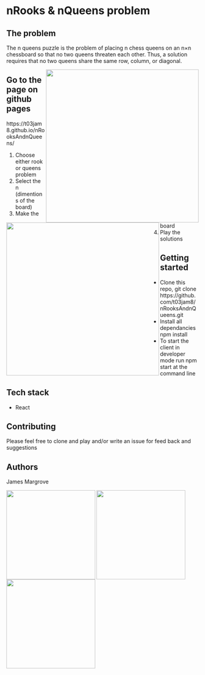 <h1> nRooks & nQueens problem </h1>



<div/>

<h2 align="left"> The problem </h2>
<p align="left"> 
The n queens puzzle is the problem of placing n chess queens on an n×n chessboard so that no two queens threaten each other. Thus, a solution requires that no two queens share the same row, column, or diagonal. 
</p>

<div>
  <img align="right" src = "https://s3-eu-west-1.amazonaws.com/james.margrove/generalReadMEpictures/out2.gif" width="400px">
  <img align="left" src = "https://thumbs.gfycat.com/ElasticLightheartedFlatfish-size_restricted.gif" width="400px">
</div>




<h2> Go to the page on github pages</h2>
https://t03jam8.github.io/nRooksAndnQueens/
<ol>
 <li>Choose either rook or queens problem</li>
  <li>Select the n (dimentions of the board)</li>
  <li>Make the board </li>
  <li>Play the solutions </li>
</ol>


<h2> Getting started </h2> 
 <ul>
  <li>Clone this repo, git clone https://github.com/t03jam8/nRooksAndnQueens.git</li>
  <li>Install all dependancies npm install</li>
  <li>To start the client in developer mode run npm start at the command line </li>
 </ul>

<h2> Tech stack </h2>
<ul>
 <li>React</li>
</ul>

<h2> Contributing</h2>
<p>Please feel free to clone and play and/or write an issue for feed back and suggestions</p>

<h2>Authors</h2>
<p>James Margrove </p>


<p>
  <img src = "https://s3-eu-west-1.amazonaws.com/james.margrove/generalReadMEpictures/nqueens1.png" height = "233px" align = "left">
  <img src = "https://s3-eu-west-1.amazonaws.com/james.margrove/generalReadMEpictures/nqueens3.png" height = "233px" align = "center">
   <img src = "https://s3-eu-west-1.amazonaws.com/james.margrove/generalReadMEpictures/nqueens4.png" height = "233px" align = "center">
</p>
